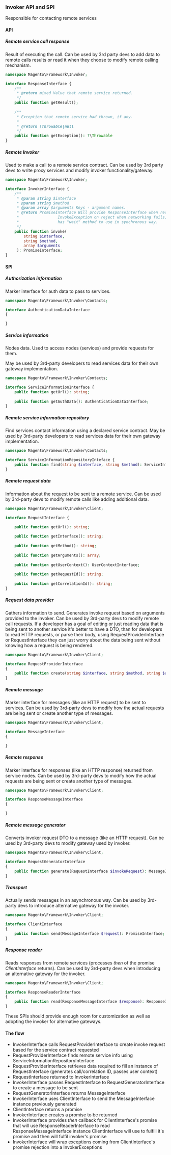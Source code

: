 ### Invoker API and SPI
Responsible for contacting remote services
#### API
##### Remote service call response
Result of executing the call.
Can be used by 3rd party devs to add data to remote calls results or read it when they choose to modify
remote calling mechanism.
```php
namespace Magento\Framework\Invoker;

interface ResponseInterface {
    /**
     * @return mixed Value that remote service returned.
     */
    public function getResult();
    
    /**
     * Exception that remote service had thrown, if any.
     *
     * @return \Throwable|null
     */
    public function getException(): ?\Throwable
}
```
##### Remote Invoker
Used to make a call to a remote service contract.
Can be used by 3rd party devs to write proxy services and modify invoker functionality/gateway.
```php
namespace Magento\Framework\Invoker;

interface InvokerInterface {
    /**
     * @param string $interface
     * @param string $method
     * @param array $arguments Keys - argument names.
     * @return PromiseInterface Will provide ResponseInterface when resolved,
     *                 InvokeException on reject when networking fails,
     *                 has "wait" method to use in synchronous way.
     */
    public function invoke(
        string $interface,
        string $method,
        array $arguments
     ): PromiseInterface;
}
```
 
#### SPI
##### Authorization information
Marker interface for auth data to pass to services.

```php
namespace Magento\Framework\Invoker\Contacts;

interface AuthenticationDataInterface
{

}
```

##### Service information
Nodes data.
Used to access nodes (services) and provide requests for them.

May be used by 3rd-party developers to read services data for their own gateway implementation.
```php
namespace Magento\Framework\Invoker\Contacts;

interface ServiceInformationInterface {
    public function getUrl(): string;
    
    public function getAuthData(): AuthenticationDataInterface;
}
```
##### Remote service information repository
Find services contact information using a declared service contract.
May be used by 3rd-party developers to read services data for their own gateway implementation.
```php
namespace Magento\Framework\Invoker\Contacts;

interface ServiceInformationRepositoryInteface {
    public function find(string $interface, string $method): ServiceInformationInterface;
}
```
##### Remote request data
Information about the request to be sent to a remote service.
Can be used by 3rd-party devs to modify remote calls like adding additional data.
```php
namespace Magento\Framework\Invoker\Client;

interface RequestInterface {

    public function getUrl(): string;
    
    public function getInterface(): string;
    
    public function getMethod(): string;
    
    public function getArguments(): array;
    
    public function getUserContext(): UserContextInterface;
    
    public function getRequestId(): string;
    
    public function getCorrelationId(): string;
}
```
##### Request data provider
Gathers information to send.
Generates invoke request based on arguments provided to the invoker.
Can be used by 3rd-party devs to modify remote call requests.
If a developer has a goal of editing or just reading data that is being sent to another service it's better to have a
DTO, than for developers to read HTTP requests, or parse their body, using RequestProviderInterface or RequestInterface
they can just worry about the data being sent without knowing how a request is being rendered.
```php
namespace Magento\Framework\Invoker\Client;

interface RequestProviderInterface
{
    public function create(string $interface, string $method, string $arguments): RequestInterface;
}
```
##### Remote message
Marker interface for messages (like an HTTP request) to be sent to services.
Can be used by 3rd-party devs to modify how the actual requests are being sent or create another type of messages.
```php
namespace Magento\Framework\Invoker\Client;

interface MessageInterface
{

}
```
##### Remote response
Marker interface for responses (like an HTTP response) returned from service nodes.
Can be used by 3rd-party devs to modify how the actual requests are being sent or create another type of messages.
```php
namespace Magento\Framework\Invoker\Client;

interface ResponseMessageInterface
{

}
```

##### Remote message generator
Converts invoker request DTO to a message (like an HTTP request).
Can be used by 3rd-party devs to modify gateway used by invoker.
```php
namespace Magento\Framework\Invoker\Client;

interface RequestGeneratorInterface
{
    public function generate(RequestInterface $invokeRequest): MessageInterface;
}
```
##### Transport
Actually sends messages in an asynchronous way.
Can be used by 3rd-party devs to introduce alternative gateway for the invoker.
```php
namespace Magento\Framework\Invoker\Client;

interface ClientInterface
{
    public function send(MessageInterface $request): PromiseInterface;
}
```
##### Response reader
Reads responses from remote services (processes _then_ of the promise _ClientInterface_ returns).
Can be used by 3rd-party devs when introducing an alternative gateway for the invoker.
```php
namespace Magento\Framework\Invoker\Client;

interface ResponseReaderInterface
{
    public function read(ResponseMessageInterface $response): ResponseInterface;
}
```
 
 
These SPIs should provide enough room for customization as well as adopting the invoker for alternative gateways.
 
#### The flow
* InvokerInterface calls RequestProviderInterface to create invoke request based for the service contract requested
* RequestProviderInterface finds remote service info using ServiceInformationRepositoryInterface
* RequestProviderInterface retrieves data required to fill an instance of RequestInterface
(generates call/correlation ID, passes user context)
* RequestInterface returned to InvokerInterface
* InvokerInterface passes RequestInterface to RequestGeneratorInterface to create a message to be sent
* RequestGeneratorInterface returns MessageInterface
* InvokerInterface uses ClientInterface to send the MessageInterface instance previously generated
* ClientInterface returns a promise
* InvokerInterface creates a promise to be returned
* InvokerInterface provides _then_ callback for ClientInterface's promise that will use ResponseReaderInterface to read
ResponseMessageInterface instance ClientInterface will use to fulfill it's promise and then will fulfil invoker's promise
* InvokerInterface will wrap exceptions coming from ClientInterface's promise rejection into a InvokerExceptions